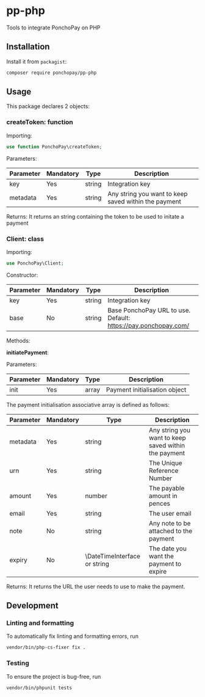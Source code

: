 # pp-php

Tools to integrate PonchoPay on PHP

## Installation

Install it from `packagist`:

```bash
composer require ponchopay/pp-php
```

## Usage

This package declares 2 objects:

### createToken: function

Importing:

```php
use function PonchoPay\createToken;
```

Parameters:

| Parameter | Mandatory | Type   | Description                                          |
| --------- | --------- | ------ | ---------------------------------------------------- |
| key       | Yes       | string | Integration key                                      |
| metadata  | Yes       | string | Any string you want to keep saved within the payment |

Returns:
It returns an string containing the token to be used to initate a payment

### Client: class

Importing:

```php
use PonchoPay\Client;
```

Constructor:

| Parameter | Mandatory | Type   | Description                                                    |
| --------- | --------- | ------ | -------------------------------------------------------------- |
| key       | Yes       | string | Integration key                                                |
| base      | No        | string | Base PonchoPay URL to use. Default: https://pay.ponchopay.com/ |

Methods:

**initiatePayment**:

Parameters:

| Parameter | Mandatory | Type  | Description                   |
| --------- | --------- | ----- | ----------------------------- |
| init      | Yes       | array | Payment initialisation object |

The payment initialisation associative array is defined as follows:

| Parameter | Mandatory | Type                         | Description                                          |
| --------- | --------- | ---------------------------- | ---------------------------------------------------- |
| metadata  | Yes       | string                       | Any string you want to keep saved within the payment |
| urn       | Yes       | string                       | The Unique Reference Number                          |
| amount    | Yes       | number                       | The payable amount in pences                         |
| email     | Yes       | string                       | The user email                                       |
| note      | No        | string                       | Any note to be attached to the payment               |
| expiry    | No        | \DateTimeInterface or string | The date you want the payment to expire              |

Returns:
It returns the URL the user needs to use to make the payment.

## Development

### Linting and formatting

To automatically fix linting and formatting errors, run

```bash
vendor/bin/php-cs-fixer fix .
```

### Testing

To ensure the project is bug-free, run

```bash
vendor/bin/phpunit tests
```
